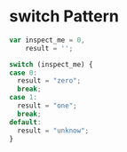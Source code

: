 # switch Pattern

```javascript
var inspect_me = 0,
    result = '';

switch (inspect_me) {
case 0:
  result = "zero";
  break;
case 1:
  result = "one";
  break;
default:
  result = "unknow";
}
```
